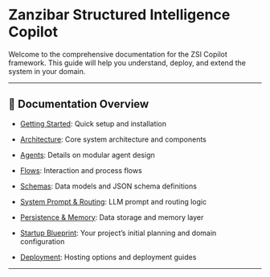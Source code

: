 # Zanzibar Structured Intelligence Copilot
Welcome to the comprehensive documentation for the ZSI Copilot framework. This guide will help you understand, deploy, and extend the system in your domain.

---

## 📖 Documentation Overview

- [Getting Started](getting-started.md): Quick setup and installation
- [Architecture](architecture.md): Core system architecture and components
- [Agents](agents.md): Details on modular agent design
- [Flows](flows.md): Interaction and process flows
- [Schemas](schemas.md): Data models and JSON schema definitions
- [System Prompt & Routing](system.md): LLM prompt and routing logic
- [Persistence & Memory](persistence.md): Data storage and memory layer

- [Startup Blueprint](startup_blueprint.md): Your project’s initial planning and domain configuration
- [Deployment](deployment.md): Hosting options and deployment guides

---
